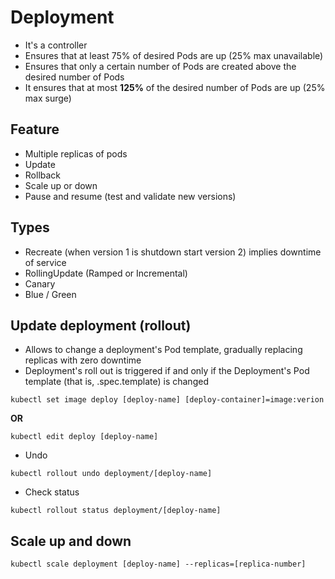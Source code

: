 # Deployment

- It's a controller  
- Ensures that at least 75% of desired Pods are up (25% max unavailable) 
- Ensures that only a certain number of Pods are created above the desired number of Pods
- It ensures that at most **125%** of the desired number of Pods are up (25% max surge)

## Feature

- Multiple replicas of pods
- Update 
- Rollback
- Scale up or down
- Pause and resume (test and validate new versions)

## Types

- Recreate (when version 1 is shutdown start version 2) implies downtime of service
- RollingUpdate (Ramped or Incremental)
- Canary
- Blue / Green

## Update deployment (rollout)

- Allows to change a deployment's Pod template, gradually replacing replicas with zero downtime
- Deployment's roll out is triggered  if and only if the Deployment's Pod template (that is, .spec.template) is changed

```kubectl set image deploy [deploy-name] [deploy-container]=image:verion```

**OR**

```kubectl edit deploy [deploy-name]```

- Undo

```kubectl rollout undo deployment/[deploy-name]```

- Check status

```kubectl rollout status deployment/[deploy-name]```

## Scale up and down

```kubectl scale deployment [deploy-name] --replicas=[replica-number]```
